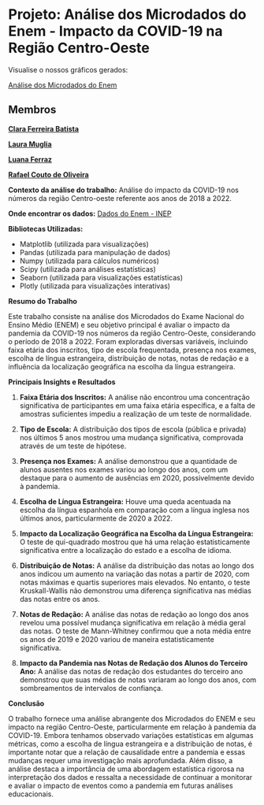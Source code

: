 # Projeto: Análise dos Microdados do Enem - Impacto da COVID-19 na Região Centro-Oeste

Visualise o nossos gráficos gerados:

[Análise dos Microdados do Enem](https://nbviewer.org/github/claraferreirabatista/analise_estatistica_microdados_do_enem/blob/main/analise_estatistica_dos_dados_enem.html)

## Membros

**[Clara Ferreira Batista](https://www.linkedin.com/in/clara-ferreira-batista/)**

**[Laura Muglia](https://www.linkedin.com/in/lauramuglia/)**

**[Luana Ferraz](https://www.linkedin.com/in/luanamariaferraz/)**

**[Rafael Couto de Oliveira](https://www.linkedin.com/in/couto21/)**

**Contexto da análise do trabalho:** Análise do impacto da COVID-19 nos números da região Centro-oeste referente aos anos de 2018 a 2022.

**Onde encontrar os dados:** [Dados do Enem - INEP](https://www.gov.br/inep/pt-br/acesso-a-informacao/dados-abertos/microdados/enem)

**Bibliotecas Utilizadas:**
- Matplotlib (utilizada para visualizações)
- Pandas (utilizada para manipulação de dados)
- Numpy (utilizada para cálculos numéricos)
- Scipy (utilizada para análises estatísticas)
- Seaborn (utilizada para visualizações estatísticas)
- Plotly (utilizada para visualizações interativas)

**Resumo do Trabalho**

Este trabalho consiste na análise dos Microdados do Exame Nacional do Ensino Médio (ENEM) e seu objetivo principal é avaliar o impacto da pandemia da COVID-19 nos números da região Centro-Oeste, considerando o período de 2018 a 2022. Foram exploradas diversas variáveis, incluindo faixa etária dos inscritos, tipo de escola frequentada, presença nos exames, escolha de língua estrangeira, distribuição de notas, notas de redação e a influência da localização geográfica na escolha da língua estrangeira.

**Principais Insights e Resultados**

1. **Faixa Etária dos Inscritos:** A análise não encontrou uma concentração significativa de participantes em uma faixa etária específica, e a falta de amostras suficientes impediu a realização de um teste de normalidade. 

2. **Tipo de Escola:** A distribuição dos tipos de escola (pública e privada) nos últimos 5 anos mostrou uma mudança significativa, comprovada através de um teste de hipótese.

3. **Presença nos Exames:** A análise demonstrou que a quantidade de alunos ausentes nos exames variou ao longo dos anos, com um destaque para o aumento de ausências em 2020, possivelmente devido à pandemia.

4. **Escolha de Língua Estrangeira:** Houve uma queda acentuada na escolha da língua espanhola em comparação com a língua inglesa nos últimos anos, particularmente de 2020 a 2022.

5. **Impacto da Localização Geográfica na Escolha da Língua Estrangeira:** O teste de qui-quadrado mostrou que há uma relação estatisticamente significativa entre a localização do estado e a escolha de idioma.

6. **Distribuição de Notas:** A análise da distribuição das notas ao longo dos anos indicou um aumento na variação das notas a partir de 2020, com notas máximas e quartis superiores mais elevados. No entanto, o teste Kruskall-Wallis não demonstrou uma diferença significativa nas médias das notas entre os anos.

7. **Notas de Redação:** A análise das notas de redação ao longo dos anos revelou uma possível mudança significativa em relação à média geral das notas. O teste de Mann-Whitney confirmou que a nota média entre os anos de 2019 e 2020 variou de maneira estatisticamente significativa.

8. **Impacto da Pandemia nas Notas de Redação dos Alunos do Terceiro Ano:** A análise das notas de redação dos estudantes do terceiro ano demonstrou que suas médias de notas variaram ao longo dos anos, com sombreamentos de intervalos de confiança.

**Conclusão**

O trabalho fornece uma análise abrangente dos Microdados do ENEM e seu impacto na região Centro-Oeste, particularmente em relação à pandemia da COVID-19. Embora tenhamos observado variações estatísticas em algumas métricas, como a escolha de língua estrangeira e a distribuição de notas, é importante notar que a relação de causalidade entre a pandemia e essas mudanças requer uma investigação mais aprofundada. Além disso, a análise destaca a importância de uma abordagem estatística rigorosa na interpretação dos dados e ressalta a necessidade de continuar a monitorar e avaliar o impacto de eventos como a pandemia em futuras análises educacionais.

